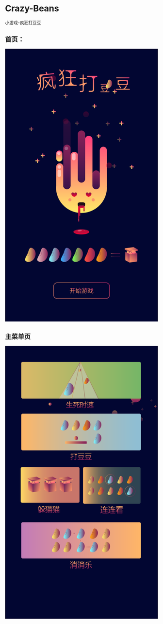 # Crazy-Beans
小游戏-疯狂打豆豆

## 首页：
 
![](https://github.com/KamyoChae/Crazy-Beans/blob/master/design%20pages/index.png)

## 主菜单页

![](https://github.com/KamyoChae/Crazy-Beans/blob/master/design%20pages/home.png)
